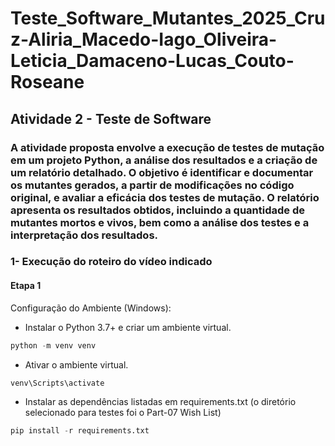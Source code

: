 # Teste_Software_Mutantes_2025_Cruz-Aliria_Macedo-Iago_Oliveira-Leticia_Damaceno-Lucas_Couto-Roseane

## Atividade 2 - Teste de Software 
### A atividade proposta envolve a execução de testes de mutação em um projeto Python, a análise dos resultados e a criação de um relatório detalhado. O objetivo é identificar e documentar os mutantes gerados, a partir de modificações no código original, e avaliar a eficácia dos testes de mutação. O relatório apresenta os resultados obtidos, incluindo a quantidade de mutantes mortos e vivos, bem como a análise dos testes e a interpretação dos resultados. 

### 1- Execução do roteiro do vídeo indicado
#### Etapa 1
Configuração do Ambiente (Windows):
- Instalar o Python 3.7+ e criar um ambiente virtual.

```python
python -m venv venv
``` 
- Ativar o ambiente virtual.

```python
venv\Scripts\activate
```

- Instalar as dependências listadas em requirements.txt (o diretório selecionado para testes foi o Part-07 Wish List)

```python
pip install -r requirements.txt
```
